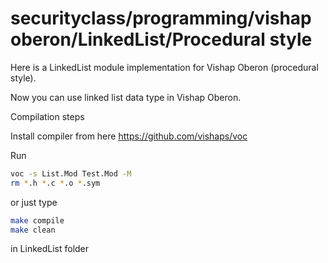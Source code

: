 # securityclass/programming/vishap oberon/LinkedList/Procedural style
Here is a LinkedList module implementation for Vishap Oberon (procedural style).

Now you can use linked list data type in Vishap Oberon.

Compilation steps

Install compiler from here  https://github.com/vishaps/voc

Run
```bash
voc -s List.Mod Test.Mod -M
rm *.h *.c *.o *.sym
```

or just type
```bash
make compile
make clean
```
in LinkedList folder